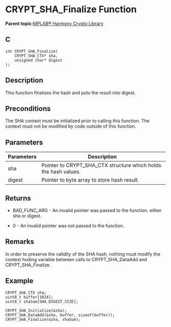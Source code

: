 # CRYPT\_SHA\_Finalize Function

**Parent topic:**[MPLAB® Harmony Crypto Library](GUID-20F7C343-23D4-42D9-B8C2-A97D4D0EE5CD.md)

## C

```
int CRYPT_SHA_Finalize(
    CRYPT_SHA_CTX* sha, 
    unsigned char* digest
);
```

## Description

This function finalizes the hash and puts the result into digest.

## Preconditions

The SHA context must be initialized prior to calling this function. The context must not be modified by code outside of this function.

## Parameters

|Parameters|Description|
|----------|-----------|
|sha|Pointer to CRYPT\_SHA\_CTX structure which holds the hash values.|
|digest|Pointer to byte array to store hash result.|

## Returns

-   BAD\_FUNC\_ARG - An invalid pointer was passed to the function. either sha or digest.

-   0 - An invalid pointer was not passed to the function.


## Remarks

In order to preserve the validity of the SHA hash, nothing must modify the context hoding variable between calls to CRYPT\_SHA\_DataAdd and CRYPT\_SHA\_Finalize.

## Example

```
CRYPT_SHA_CTX sha;
uint8_t buffer[1024];
uint8_t shaSum[SHA_DIGEST_SIZE];

CRYPT_SHA_Initialize(&sha);
CRYPT_SHA_DataAdd(&sha, buffer, sizeof(buffer));
CRYPT_SHA_Finalize(&sha, shaSum);
```

